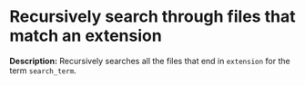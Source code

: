 # Recursively search through files that match an extension

**Description:** Recursively searches all the files that end in `extension` for the term `search_term`.

